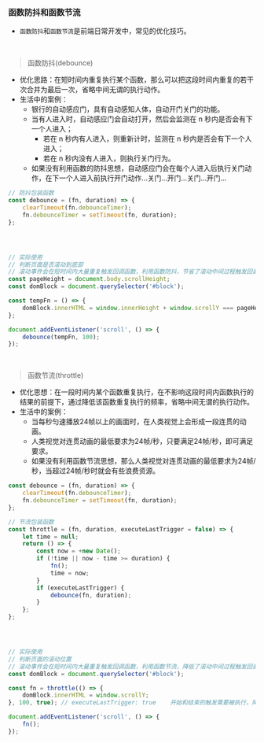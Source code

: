 ### 函数防抖和函数节流

- ``函数防抖``和``函数节流``是前端日常开发中，常见的优化技巧。

<br>

> 函数防抖(debounce)
- 优化思路：在短时间内重复执行某个函数，那么可以把这段时间内重复的若干次合并为最后一次，省略中间无谓的执行动作。
- 生活中的案例：
    - 银行的自动感应门，具有自动感知人体，自动开门关门的功能。
    - 当有人进入时，自动感应门会自动打开，然后会监测在 n 秒内是否会有下一个人进入；
        - 若在 n 秒内有人进入，则重新计时，监测在 n 秒内是否会有下一个人进入；
        - 若在 n 秒内没有人进入，则执行关门行为。
    - 如果没有利用函数的防抖思想，自动感应门会在每个人进入后执行关门动作，在下一个人进入前执行开门动作...关门...开门...关门...开门...

```javascript
// 防抖包装函数
const debounce = (fn, duration) => {
    clearTimeout(fn.debounceTimer);
    fn.debounceTimer = setTimeout(fn, duration);
};




// 实际使用
// 判断页面是否滚动到底部
// 滚动事件会在短时间内大量重复触发回调函数，利用函数防抖，节省了滚动中间过程触发回调函数所带来的性能开销
const pageHeight = document.body.scrollHeight;
const domBlock = document.querySelector('#block');

const tempFn = () => {
    domBlock.innerHTML = window.innerHeight + window.scrollY === pageHeight ;
};

document.addEventListener('scroll', () => {
    debounce(tempFn, 100);
});

```

<br>

> 函数节流(throttle)
- 优化思想：在一段时间内某个函数重复执行，在不影响这段时间内函数执行的结果的前提下，通过降低该函数重复执行的频率，省略中间无谓的执行动作。
- 生活中的案例：
    - 当每秒匀速播放24帧以上的画面时，在人类视觉上会形成一段连贯的动画。
    - 人类视觉对连贯动画的最低要求为24帧/秒，只要满足24帧/秒，即可满足要求。
    - 如果没有利用函数节流思想，那么人类视觉对连贯动画的最低要求为24帧/秒，当超过24帧/秒时就会有些浪费资源。

```javascript
const debounce = (fn, duration) => {
    clearTimeout(fn.debounceTimer);
    fn.debounceTimer = setTimeout(fn, duration);
};

// 节流包装函数
const throttle = (fn, duration, executeLastTrigger = false) => {
    let time = null;
    return () => {
        const now = +new Date();
        if (!time || now - time >= duration) {
            fn();
            time = now;
        }
        if (executeLastTrigger) {
            debounce(fn, duration);
        }
    };
};




// 实际使用
// 判断页面的滚动位置
// 滚动事件会在短时间内大量重复触发回调函数，利用函数节流，降低了滚动中间过程触发回调函数的频率，节省了性能开销
const domBlock = document.querySelector('#block');

const fn = throttle(() => {
    domBlock.innerHTML = window.scrollY;
}, 100, true); // executeLastTrigger: true    开始和结束的触发需要被执行，降低中间过程的触发频率

document.addEventListener('scroll', () => {
    fn();
});

```
